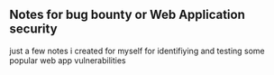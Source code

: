 ## Notes for bug bounty or Web Application security

just a few notes i created for myself for identifiying and testing some popular web app vulnerabilities 
